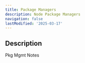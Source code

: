```yaml
---
title: Package Managers
description: Node Package Managers
navigation: false
lastModified: '2025-03-17'
---
```


## Description

Pkg Mgmt Notes
